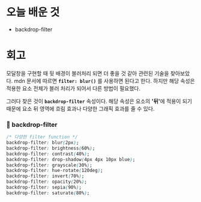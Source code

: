 # 오늘 배운 것 

* backdrop-filter

# 회고

모달창을 구현할 때 뒷 배경이 블러처리 되면 더 좋을 것 같아 관련된 기술을 찾아보았다. mdn 문서에 따르면 <b>`filter: blur()`</b> 를 사용하면 된다고 한다.
하지만 해당 속성은 적용한 요소 전체가 블러 처리가 되어서 다른 방법이 필요했다.

그러다 찾은 것이 <b>`backdrop-filter`</b> 속성이다. 해당 속성은 요소의 <b>'뒤'</b>에 적용이 되기 때문에 요소 뒤 영역에 흐림 효과나 다양한 그래픽 효과를 줄 수 있다.

<h3>📌 backdrop-filter</h3>

```css
/* 다양한 filter function */
backdrop-filter: blur(2px);
backdrop-filter: brightness(60%);
backdrop-filter: contrast(40%);
backdrop-filter: drop-shadow(4px 4px 10px blue);
backdrop-filter: grayscale(30%);
backdrop-filter: hue-rotate(120deg);
backdrop-filter: invert(70%);
backdrop-filter: opacity(20%);
backdrop-filter: sepia(90%);
backdrop-filter: saturate(80%);
```

